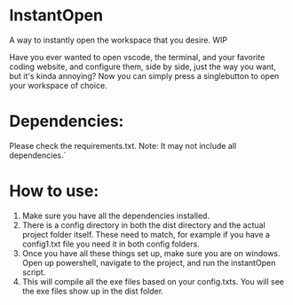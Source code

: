 # InstantOpen
A way to instantly open the workspace that you desire. WIP

Have you ever wanted to open vscode, the terminal, and your favorite coding website, and configure them, side by side, just the way you want, but it's kinda annoying? Now you can simply press a singlebutton to open your workspace of choice.

# Dependencies:
Please check the requirements.txt. Note: It may not include all dependencies.`

# How to use:
1. Make sure you have all the dependencies installed.
2. There is a config directory in both the dist directory and the actual project folder itself. These need to match, for example if you have a config1.txt file you need it in both config folders.
3. Once you have all these things set up, make sure you are on windows. Open up powershell, navigate to the project, and run the instantOpen script.
4. This will compile all the exe files based on your config.txts. You will see the exe files show up in the dist folder.



